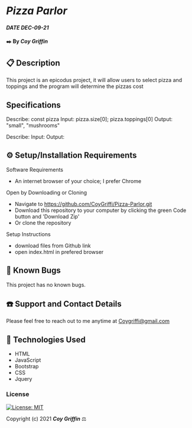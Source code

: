 # _Pizza Parlor_

#### _DATE DEC-09-21_

#### ✒️ By _**Coy Griffin**_

## 📋 Description
This project is an epicodus project, it will allow users to select pizza and toppings and the program will determine the pizzas cost

## Specifications

Describe: const pizza
Input: pizza.size[0]; pizza.toppings[0]
Output: "small", "mushrooms"

Describe:
Input:
Output:

## ⚙️ Setup/Installation Requirements 

Software Requirements
* An internet browser of your choice; I prefer Chrome

Open by Downloading or Cloning
* Navigate to https://github.com/CoyGriffi/Pizza-Parlor.git
* Download this repository to your computer by clicking the green Code button and 'Download Zip'
* Or clone the repository

Setup Instructions 
* download files from Github link
* open index.html in prefered browser

## 🐜 Known Bugs

This project has no known bugs. 

## ☎️ Support and Contact Details

Please feel free to reach out to me anytime at <Coygriffi@gmail.com>

## 💾 Technologies Used

* HTML
* JavaScript
* Bootstrap
* CSS
* Jquery


### License

[![License: MIT](https://img.shields.io/badge/License-MIT-yellow.svg)](https://opensource.org/licenses/MIT)

Copyright (c) 2021 **_Coy Griffin_** ⚖️